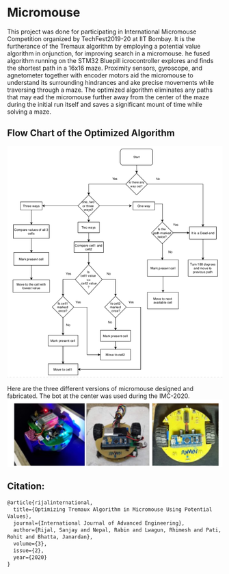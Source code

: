 # Micromouse
This project was done for participating in International Micromouse Competition organized by
TechFest2019-20 at IIT Bombay. It is
the furtherance of the Tremaux algorithm by employing a potential value algorithm in onjunction, for improving search in a micromouse.  he fused algorithm running on the STM32 Bluepill icrocontroller explores and finds the shortest path in a 16x16 maze. Proximity sensors, gyroscope, and agnetometer together with encoder motors aid the micromouse to understand its surrounding hindrances and ake precise movements while traversing through a maze. The optimized algorithm eliminates any paths that may ead the micromouse further away from the center of the maze during the initial run itself and saves a significant mount of time while solving a maze.

## Flow Chart of the Optimized Algorithm

![flowchart](/Figures/flow_chart.png)

Here are the three different versions of micromouse designed and fabricated. The bot at the center was used during the IMC-2020.
![bots](/Figures/bots.png)

## Citation:
```
@article{rijalinternational,
  title={Optimizing Tremaux Algorithm in Micromouse Using Potential Values},
  journal={International Journal of Advanced Engineering},
  author={Rijal, Sanjay and Nepal, Rabin and Lwagun, Rhimesh and Pati, Rohit and Bhatta, Janardan},
  volume={3},
  issue={2},
  year={2020}
}

```
